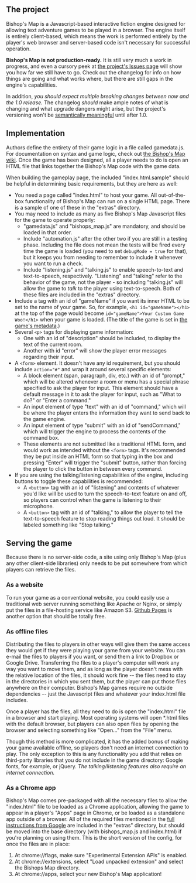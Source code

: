 ## The project
Bishop's Map is a Javascript-based interactive fiction engine designed for allowing text adventure games to be played in a browser. The engine itself is entirely client-based, which means the work is performed entirely by the player's web browser and server-based code isn't necessary for successful operation.

**Bishop's Map is not production-ready.** It is still very much a work in progress, and even a cursory peek at [the project's Issues page](https://github.com/rabdill/bishops_map/issues?q=is%3Aopen+is%3Aissue) will show you how far we still have to go. Check out the changelog for info on how things are going and what works where, but there are still gaps in the engine's capabilities.

In addition, *you should expect multiple breaking changes between now and the 1.0 release.* The changelog *should* make ample notes of what is changing and what upgrade dangers might arise, but the project's versioning won't be [semantically meaningful](http://semver.org/) until after 1.0.

## Implementation
Authors define the entirety of their game logic in a file called gamedata.js. For documentation on syntax and game logic, check out [the Bishop's Map wiki](https://github.com/rabdill/bishops_map/wiki). Once the game has been designed, all a player needs to do is open an HTML file that links together the Bishop's Map code with the game data.

When building the gameplay page, the included "index.html.sample" should be helpful in determining basic requirements, but they are here as well:
* You need a page called "index.html" to host your game. All out-of-the-box functionality of Bishop's Map can run on a single HTML page. There is a sample of one of these in the "extras" directory.
* You may need to include as many as five Bishop's Map Javascript files for the game to operate properly:
  * "gamedata.js" and "bishops_map.js" are mandatory, and should be loaded in that order.
  * Include "automation.js" after the other two if you are still in a testing phase. Including the file does not mean the tests will be fired every time the game is loaded (you need to set `debugMode = true` for that), but it keeps you from needing to remember to include it whenever you want to run a check.
  * Include "listening.js" and "talking.js" to enable speech-to-text and text-to-speech, respectively. "Listening" and "talking" refer to the behavior of the game, not the player - so including "talking.js" will allow the game to *talk* to the player using text-to-speech. Both of these files are included in the "extras" directory.
* Include a tag with an id of "gameName" if you want its inner HTML to be set to the name of your game. So, for example, `<h1 id="gameName"></h1>` at the top of the page would become `id="gameName">Your Custom Game Woo!</h1>` when your game is loaded. (The title of the game is set in [the game's metadata](https://github.com/rabdill/bishops_map/wiki/Storing-game-metadata).)
* Several `<p>` tags for displaying game information:
  * One with an id of "description" should be included, to display the text of the current room.
  * Another with id "error" will show the player error messages regarding their input.
* A `<form>` element. It doesn't have any id requirement, but you should include `action="#"` and wrap it around several specific elements:
  * A block element (span, paragraph, div, etc.) with an id of "prompt," which will be altered whenever a room or menu has a special phrase specified to ask the player for input. This element should have a default message in it to ask the player for input, such as "What to do?" or "Enter a command."
  * An input element of type "text" with an id of "command," which will be where the player enters the information they want to send back to the game engine.
  * An input element of type "submit" with an id of "sendCommand," which will trigger the engine to process the contents of the command box.
  * These elements are not submitted like a traditional HTML form, and would work as intended without the `<form>` tags. It's recommended they be put inside an HTML form so that typing in the box and pressing "Enter" will trigger the "submit" button, rather than forcing the player to click the button in between every command.
* If you are using the talking/listening capabilities of the engine, including buttons to toggle these capabilities is recommended:
  * A `<button>` tag with an id of "listening" and contents of whatever you'd like will be used to turn the speech-to-text feature on and off, so players can control when the game is listening to their microphone.
  * A `<button>` tag with an id of "talking," to allow the player to tell the text-to-speech feature to stop reading things out loud. It should be labeled something like "Stop talking."

## Serving the game
Because there is no server-side code, a site using only Bishop's Map (plus any other client-side libraries) only needs to be put somewhere from which players can retrieve the files.

### As a website
To run your game as a conventional website, you could easily use a traditional web server running something like Apache or Nginx, or simply put the files in a file-hosting service like Amazon S3. [Github Pages](https://pages.github.com/) is another option that should be totally free.

### As offline files
Distributing the files to players in other ways will give them the same access they would get if they were playing your game from your website. You can e-mail the files to players if you want, or send them a link to Dropbox or Google Drive. Transferring the files to a player's computer will work any way you want to move them, and as long as the player doesn't mess with the relative location of the files, it should work fine -- the files need to stay in the directories in which you sent them, but the player can put those files anywhere on their computer. Bishop's Map games require no outside dependencies -- just the Javascript files and whatever your index.html file includes.

Once a player has the files, all they need to do is open the "index.html" file in a browser and start playing. Most operating systems will open *.html files with the default browser, but players can also open files by opening the browser and selecting something like "Open..." from the "File" menu.

Though this method is more complicated, it has the added bonus of making your game available offline, so players don't need an internet connection to play. The only exception to this is any functionality you add that relies on third-party libraries that you do not include in the game directory: Google fonts, for example, or jQuery. *The talking/listening features also require an internet connection.*

### As a Chrome app
Bishop's Map comes pre-packaged with all the necessary files to allow the "index.html" file to be loaded as a Chrome application, allowing the game to appear in a player's "Apps" page in Chrome, or be loaded as a standalone app outside of a browser. All of the required files mentioned in the [full instructions from Google](https://developer.chrome.com/apps/first_app) are included in the "extras" directory, but should be moved into the base directory (with bishops_map.js and index.html) if you're planning on using them. This is the short version of the config, for once the files are in place:

1. At chrome://flags, make sure "Experimental Extension APIs" is enabled.
1. At chrome://extensions, select "Load unpacked extension" and select the Bishops Map directory.
1. At chrome://apps, select your new Bishop's Map application!